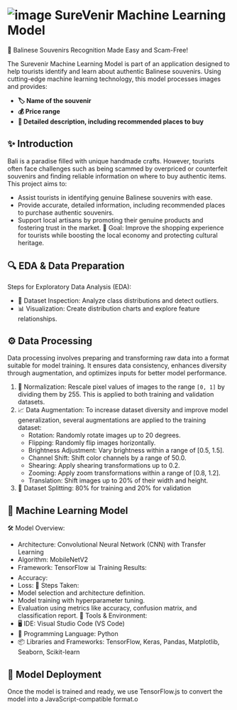 # ![image](https://github.com/user-attachments/assets/44695e9d-92d9-41e9-9e97-2576f7ee51f9) SureVenir Machine Learning Model

📸 Balinese Souvenirs Recognition Made Easy and Scam-Free!

The Surevenir Machine Learning Model is part of an application designed to help tourists identify and learn about authentic Balinese souvenirs. Using cutting-edge machine learning technology, this model processes images and provides:
- **🏷️ Name of the souvenir**
- **💰 Price range**
- **📖 Detailed description, including recommended places to buy**

## ✨ Introduction
Bali is a paradise filled with unique handmade crafts. However, tourists often face challenges such as being scammed by overpriced or counterfeit souvenirs and finding reliable information on where to buy authentic items. This project aims to:
- Assist tourists in identifying genuine Balinese souvenirs with ease.
- Provide accurate, detailed information, including recommended places to purchase authentic souvenirs.
-  Support local artisans by promoting their genuine products and fostering trust in the market.
🎯 Goal: Improve the shopping experience for tourists while boosting the local economy and protecting cultural heritage.

## 🔍 EDA & Data Preparation
Steps for Exploratory Data Analysis (EDA):
- 🔎 Dataset Inspection: Analyze class distributions and detect outliers.
- 📊 Visualization: Create distribution charts and explore feature relationships.

## ⚙️ Data Processing
Data processing involves preparing and transforming raw data into a format suitable for model training. It ensures data consistency, enhances diversity through augmentation, and optimizes inputs for better model performance.
1. 🔄 Normalization: Rescale pixel values of images to the range `[0, 1]` by dividing them by 255. This is applied to both training and validation datasets.
2. 📈 Data Augmentation: To increase dataset diversity and improve model generalization, several augmentations are applied to the training dataset:
   - Rotation: Randomly rotate images up to 20 degrees.
   - Flipping: Randomly flip images horizontally.
   - Brightness Adjustment: Vary brightness within a range of [0.5, 1.5].
   - Channel Shift: Shift color channels by a range of 50.0.
   - Shearing: Apply shearing transformations up to 0.2.
   - Zooming: Apply zoom transformations within a range of [0.8, 1.2].
   - Translation: Shift images up to 20% of their width and height.
3. 📂 Dataset Splitting: 80% for training and 20% for validation

## 🤖 Machine Learning Model
🛠️ Model Overview:
- Architecture: Convolutional Neural Network (CNN) with Transfer Learning
- Algorithm: MobileNetV2
- Framework: TensorFlow
📊 Training Results:
- Accuracy:
- Loss:
🚀 Steps Taken:
- Model selection and architecture definition.
- Model training with hyperparameter tuning.
- Evaluation using metrics like accuracy, confusion matrix, and classification report.
📌 Tools & Environment:
- 🖥️ IDE: Visual Studio Code (VS Code)
- 🐍 Programming Language: Python
- 📦 Libraries and Frameworks: TensorFlow, Keras, Pandas, Matplotlib, Seaborn, Scikit-learn

## 🚀 Model Deployment
Once the model is trained and ready, we use TensorFlow.js to convert the model into a JavaScript-compatible format.o
 
